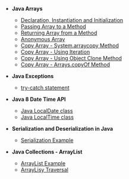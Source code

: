 -   **Java Arrays**
    -   [Declaration, Instantiation and Initialization](https://github.com/pwnmahto/Java/blob/master/java-arrays/src/main/java/pwnmahto/arrays/basics/DeclareInitialize.java)
    -   [Passing Array to a Method](https://github.com/pwnmahto/Java/blob/master/java-arrays/src/main/java/pwnmahto/arrays/operations/PassingArrayToMethod.java)
    -   [Returning Array from a Method](https://github.com/pwnmahto/Java/blob/master/java-arrays/src/main/java/pwnmahto/arrays/operations/ReturningArrayFromMethod.java)
    -   [Anonymous Array](https://github.com/pwnmahto/Java/blob/master/java-arrays/src/main/java/pwnmahto/arrays/operations/AnonymousArray.java)
    -   [Copy Array - System.arraycopy Method](https://github.com/pwnmahto/Java/blob/master/java-arrays/src/main/java/pwnmahto/arrays/copying/System_Arraycopy.java)
    -   [Copy Array - Using Iteration](https://github.com/pwnmahto/Java/blob/master/java-arrays/src/main/java/pwnmahto/arrays/copying/UsingIteration.java)
    -   [Copy Array - Using Object Clone Method](https://github.com/pwnmahto/Java/blob/master/java-arrays/src/main/java/pwnmahto/arrays/copying/UsingClone.java)
    -   [Copy Array - Arrays.copyOf Method](https://github.com/pwnmahto/Java/blob/master/java-arrays/src/main/java/pwnmahto/arrays/copying/Arrays_CopyOf.java)
	
-   **Java Exceptions**
    -   [try-catch statement](https://github.com/pwnmahto/Java/blob/master/java-exceptions/src/main/java/pwnmahto/exceptions/basics/TryCatchStatement.java)
	
-   **Java 8 Date Time API**
	-	[Java LocalDate class](https://github.com/pwnmahto/Java/blob/146ecdd452a90b3bd5b8b5797deb843ec20b6d4f/java8-datetime/src/main/java/pwnmahto/datetime/basics/LocalDateExample.java)
	-	[Java LocalTime class](https://github.com/pwnmahto/Java/blob/146ecdd452a90b3bd5b8b5797deb843ec20b6d4f/java8-datetime/src/main/java/pwnmahto/datetime/basics/LocalTimeExample.java)
	
-   **Serialization and Deserialization in Java**
	-	[Serialization Example](https://github.com/pwnmahto/Java/blob/7a7706d0f8871e99bdd6d571fcef2198211e142f/java-serialization/src/main/java/pwnmahto/serialization/basics/Student.java)
	

-   **Java Collections - ArrayList**
	-	[ArrayList Example](https://github.com/pwnmahto/Java/blob/master/java-collections/src/main/java/pwnmahto/collections/arraylist/ArrayListExample.java)
	-	[ArrayLisy Traversal](https://github.com/pwnmahto/Java/blob/master/java-collections/src/main/java/pwnmahto/collections/arraylist/TraverseArrayList.java)
